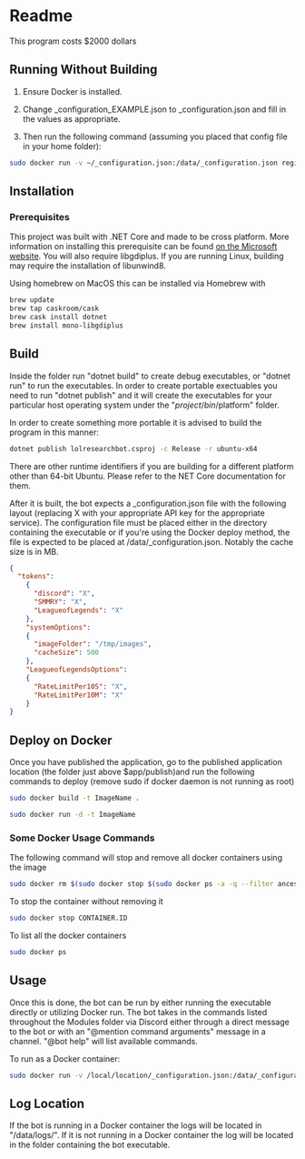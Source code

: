 # Readme
This program costs $2000 dollars

## Running Without Building

1) Ensure Docker is installed.

2) Change _configuration_EXAMPLE.json to _configuration.json and fill in the values as appropriate.

3) Then run the following command (assuming you placed that config file in your home folder):

```bash
sudo docker run -v ~/_configuration.json:/data/_configuration.json registry.gitlab.com/vertana/lolresearchbot/master:latest
```

## Installation

### Prerequisites

This project was built with .NET Core and made to be cross platform. More information on installing this prerequisite can be found [on the Microsoft website](https://www.microsoft.com/net/). You will also require libgdiplus. If you are running Linux, building may require the installation of libunwind8.

Using homebrew on MacOS this can be installed via Homebrew with

```bash
brew update
brew tap caskroom/cask
brew cask install dotnet
brew install mono-libgdiplus
```

## Build

Inside the folder run "dotnet build" to create debug executables, or "dotnet run" to run the executables. In order to create portable exectuables you need to run "dotnet publish" and it will create the executables for your particular host operating system under the "$project/bin/$platform" folder.

In order to create something more portable it is advised to build the program in this manner:

```bash
dotnet publish lolresearchbot.csproj -c Release -r ubuntu-x64
```

There are other runtime identifiers if you are building for a different platform other than 64-bit Ubuntu. Please refer to the NET Core documentation for them.

After it is built, the bot expects a _configuration.json file with the following layout (replacing X with your appropriate API key for the appropriate service). The configuration file must be placed either in the directory containing the executable or if you're using the Docker deploy method, the file is expected to be placed at /data/_configuration.json.
Notably the cache size is in MB.

```JSON
{
  "tokens":
    {
      "discord": "X",
      "SMMRY": "X",
      "LeagueofLegends": "X"
    },
    "systemOptions":
    {
      "imageFolder": "/tmp/images",
      "cacheSize": 500
    },
    "LeagueofLegendsOptions":
    {
      "RateLimitPer10S": "X",
      "RateLimitPer10M": "X"
    }
}
  ```

## Deploy on Docker

Once you have published the application, go to the published application location (the folder just above $app/publish)and run the following commands to deploy (remove sudo if docker daemon is not running as root)

```bash
sudo docker build -t ImageName .
```

```bash
sudo docker run -d -t ImageName
```

### Some Docker Usage Commands

The following command will stop and remove all docker containers using the image

```bash
sudo docker rm $(sudo docker stop $(sudo docker ps -a -q --filter ancestor=leaguebot.dock --format="{{.ID}}"))
```

To stop the container without removing it

```bash
sudo docker stop CONTAINER.ID
```

To list all the docker containers

```bash
sudo docker ps
```

## Usage

Once this is done, the bot can be run by either running the executable directly or utilizing Docker run. The bot takes in the commands listed throughout the Modules folder via Discord either through a direct message to the bot or with an "@mention command arguments" message in a channel. "@bot help" will list available commands.

To run as a Docker container:

```bash
sudo docker run -v /local/location/_configuration.json:/data/_configuration.json -d -t ImageName
```

## Log Location

If the bot is running in a Docker container the logs will be located in "/data/logs/". If it is not running in a Docker container the log will be located in the folder containing the bot executable.